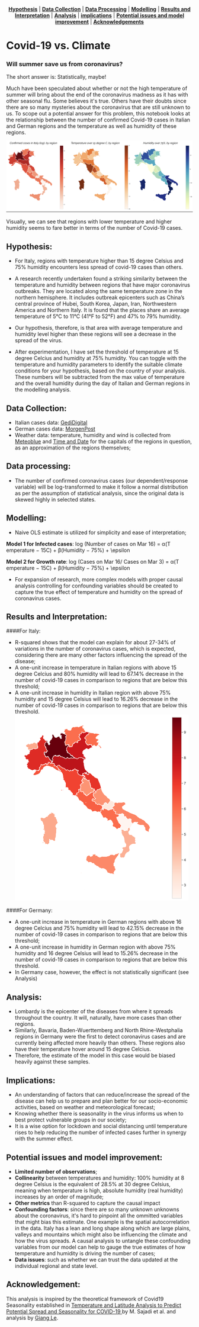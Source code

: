 <p align="center">
<b><a href="#hypothesis">Hypothesis</a></b>
|
<b><a href="#data-collection">Data Collection</a></b>
|
<b><a href="#data-processing">Data Processing</a></b>
|
<b><a href="#modelling">Modelling</a></b>
|
<b><a href="#results-and-interpretation">Results and Interpretation</a></b>
|
<b><a href="#analysis">Analysis</a></b>
|
<b><a href="#implications">implications</a></b>
|
<b><a href="#potential-issues-and-model-improvement">Potential issues and model improvement</a></b>
|
<b><a href="#acknowledgements">Acknowledgements</a></b>
</p>

# Covid-19 vs. Climate 

### Will summer save us from coronavirus? 

The short answer is: Statistically, maybe! 

Much have been speculated about whether or not the high temperature of summer will bring about the end of the coronavirus madness as it has with other seasonal flu. Some believes it's true. Others have their doubts since there are so many mysteries about the coronavirus that are still unknown to us. To scope out a potential answer for this problem, this notebook looks at the relationship between the number of confirmed Covid-19 cases in Italian and German regions and the temperature as well as humidity of these regions.  

![alt text](https://raw.githubusercontent.com/huydang90/Covid19_vs_Climate/master/figures/comparison.png)

Visually, we can see that regions with lower temperature and higher humidity seems to fare better in terms of the number of Covid-19 cases. 

## Hypothesis: 

- For Italy, regions with temperature higher than 15 degree Celsius and 75% humidity encounters less spread of covid-19 cases than others. 

- A research recently undertaken found a striking similarity between the temperature and humidity between regions that have major coronavirus outbreaks. They are located along the same temperature zone in the northern hemisphere. It includes outbreak epicenters such as China’s central province of Hubei, South Korea, Japan, Iran, Northwestern America and Northern Italy. It is found that the places share an average temperature of 5°C to 11°C (41°F to 52°F) and 47% to 79% humidity.

- Our hypothesis, therefore, is that area with average temperature and humidity level higher than these regions will see a decrease in the spread of the virus. 

- After experimentation, I have set the threshold of temperature at 15 degree Celcius and humidity at 75% humidity. You can toggle with the temperature and humidity parameters to identify the suitable climate conditions for your hypothesis, based on the country of your analysis. These numbers will be subtracted from the max value of temperature and the overall humidity during the day of Italian and German regions in the modelling analysis.


## Data Collection: 

- Italian cases data: [GediDigital](https://lab.gedidigital.it/gedi-visual/2020/coronavirus-i-contagi-in-italia/)
- German cases data: [MorgenPost](https://interaktiv.morgenpost.de/corona-virus-karte-infektionen-deutschland-weltweit/?fbclid=IwAR04HlqzakGaNssQzbz4d8o8R3gz0C910U8tvfYlBT6P0lVJJvHfk9uS2rc)
- Weather data: temperature, humidity and wind is collected from [Meteoblue](https://www.meteoblue.com/) and [Time and Date](https://www.timeanddate.com/) for the capitals of the regions in question, as an approximation of the regions themselves; 


## Data processing: 

- The number of confirmed coronavirus cases (our dependent/response variable) will be log-transformed to make it follow a normal distribution as per the assumption of statistical analysis, since the original data is skewed highly in selected states. 

## Modelling: 

- Naive OLS estimate is utilized for simplicity and ease of interpretation; 

**Model 1 for Infected cases**: log (Number of cases on Mar 16) = α(T emperature − 15C) + β(Humidity − 75%) + \epsilon 

**Model 2 for Growth rate**: log (Cases on Mar 16/ Cases on Mar 3) = α(T emperature − 15C) + β(Humidity − 75%) + \epsilon

- For expansion of research, more complex models with proper causal analysis controlling for confounding variables should be created to capture the true effect of temperature and humidity on the spread of coronavirus cases.  

## Results and Interpretation: 

####For Italy: 
- R-squared shows that the model can explain for about 27-34% of variations in the number of coronavirus cases, which is expected, considering there are many other factors influencing the spread of the disease; 
- A one-unit increase in temperature in Italian regions with above 15 degree Celcius and 80% humidity will lead to 67.14% decrease in the number of covid-19 cases in comparison to regions that are below this threshold;
- A one-unit increase in humidity in Italian region with above 75% humidity and 15 degree Celsius will lead to 16.26% decrease in the number of covid-19 cases in comparison to regions that are below this threshold.
![alt text](https://raw.githubusercontent.com/huydang90/Covid19_vs_Climate/master/figures/infected_cases.png)


####For Germany: 
- A one-unit increase in temperature in German regions with above 16 degree Celcius and 75% humidity will lead to 42.15% decrease in the number of covid-19 cases in comparison to regions that are below this threshold;
- A one-unit increase in humidity in German region with above 75% humidity and 16 degree Celsius will lead to 15.26% decrease in the number of covid-19 cases in comparison to regions that are below this threshold.
- In Germany case, however, the effect is not statistically significant (see Analysis)

## Analysis: 
- Lombardy is the epicenter of the diseases from where it spreads throughout the country. It will, naturally, have more cases than other regions. 
- Similarly, Bavaria, Baden-Wuerttemberg and North Rhine-Westphalia regions in Germany were the first to detect coronavirus cases and are currently being affected more heavily than others. These regions also have their temperature hover around 15 degree Celcius. 
- Therefore, the estimate of the model in this case would be biased heavily against these samples. 

## Implications: 
- An understanding of factors that can reduce/increase the spread of the disease can help us to prepare and plan better for our socio-economic activities, based on weather and meteorological forecast;
- Knowing whether there is seasonality in the virus informs us when to best protect vulnerable groups in our society;
- It is a wise option for lockdown and social distancing until temperature rises to help reducing the number of infected cases further in synergy with the summer effect.  

## Potential issues and model improvement: 
- **Limited number of observations**;
- **Collinearity** between temperatures and humidity: 100% humidity at 8 degree Celsius is the equivalent of 28.5% at 30 degree Celsius, meaning when temperature is high, absolute humidity (real humidity) increases by an order of magnitude;
- **Other metrics** than R-squared to capture the causal impact 
- **Confounding factors**: since there are so many unknown unknowns about the coronavirus, it's hard to pinpoint all the ommitted variables that might bias this estimate. One example is the spatial autocorrelation in the data. Italy has a lean and long shape along which are large plains, valleys and mountains which might also be influencing the climate and how the virus spreads. A causal analysis to untangle these confounding variables from our model can help to  gauge the true estimates of how temperature and humidity is driving the number of cases;
- **Data issues**: such as whether we can trust the data updated at the individual regional and state level.

## Acknowledgement: 

This analysis is inspired by the theoretical framework of Covid19 Seasonality established in [Temperature and Latitude Analysis to Predict Potential Spread and Seasonality for COVID-19
](https://papers.ssrn.com/sol3/papers.cfm?abstract_id=3550308) by M. Sajadi et al. and analysis by [Giang Le](https://github.com/kinhtetaichinh). 
